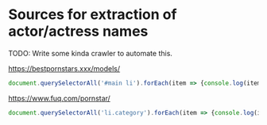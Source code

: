 # Sources for extraction of actor/actress names
TODO: Write some kinda crawler to automate this.

https://bestpornstars.xxx/models/
```javascript
document.querySelectorAll('#main li').forEach(item => {console.log(item.innerText)})
```

https://www.fuq.com/pornstar/
```javascript
document.querySelectorAll('li.category').forEach(item => {console.log(item.attributes[1].value)})
```

